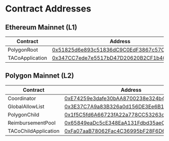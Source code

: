# Contract Addresses

## Ethereum Mainnet (L1) <a href="#contracts-on-ethereum-mainnet-l1" id="contracts-on-ethereum-mainnet-l1"></a>

| **Contract**    | **Address**                                                                                                             |
| --------------- | ----------------------------------------------------------------------------------------------------------------------- |
| PolygonRoot     | ​[0x51825d6e893c51836dC9C0EdF3867c57CD0cACB3](https://etherscan.io/address/0x51825d6e893c51836dC9C0EdF3867c57CD0cACB3)​ |
| TACoApplication | ​[0x347CC7ede7e5517bD47D20620B2CF1b406edcF07](https://etherscan.io/address/0x347CC7ede7e5517bD47D20620B2CF1b406edcF07)​ |

## Polygon Mainnet (L2) <a href="#contracts-on-polygon-mainnet-l2" id="contracts-on-polygon-mainnet-l2"></a>

| **Contract**         | **Address**                                                                                                                |
| -------------------- | -------------------------------------------------------------------------------------------------------------------------- |
| Coordinator          | ​[0xE74259e3dafe30bAA8700238e324b47aC98FE755](https://polygonscan.com/address/0xE74259e3dafe30bAA8700238e324b47aC98FE755)​ |
| GlobalAllowList      | [0x3E37C7A9a83B326a0d156DE3Ee6B18fd8079f698](https://polygonscan.com/address/0x3E37C7A9a83B326a0d156DE3Ee6B18fd8079f698)   |
| PolygonChild         | ​[0x1f5C5fd6A66723fA22a778CC53263dd3FA6851E5](https://polygonscan.com/address/0x1f5C5fd6A66723fA22a778CC53263dd3FA6851E5)​ |
| ReimbursementPool    | [0x65849eaDc5cE348EaA131Fdbd35aeC9235688EEB](https://polygonscan.com/address/0x65849eaDc5cE348EaA131Fdbd35aeC9235688EEB)   |
| TACoChildApplication | ​[0xFa07aaB78062Fac4C36995bF28F6D677667973F5](https://polygonscan.com/address/0xFa07aaB78062Fac4C36995bF28F6D677667973F5)  |
